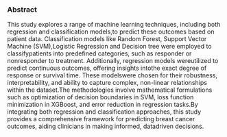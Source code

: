 ### Abstract

This study explores a range of machine learning techniques, including both regression and classification models,to predict these outcomes based on patient data. Classification models like Random Forest, Support Vector Machine (SVM),Logistic Regression and Decision tree were employed to classifypatients into predefined categories, such as responder or nonresponder to treatment. Additionally, regression models wereutilized to predict continuous outcomes, offering insights intothe exact degree of response or survival time. These modelswere chosen for their robustness, interpretability, and ability to capture complex, non-linear relationships within the dataset.The methodologies involve mathematical formulations such as
optimization of decision boundaries in SVM, loss function minimization in XGBoost, and error reduction in regression tasks.By integrating both regression and classification approaches, this study provides a comprehensive framework for predicting breast cancer outcomes, aiding clinicians in making informed, datadriven decisions.

